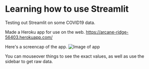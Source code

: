 # Learning how to use Streamlit
Testing out Streamlit on some COVID19 data.

Made a Heroku app for use on the web.
https://arcane-ridge-56403.herokuapp.com/

Here's a screencap of the app.
![Image of app](https://github.com/boblandsky/Streamlit_tutorial/raw/master/Annotation%202020-05-26%20190016.jpg)

You can mouseover things to see the exact values, as well as use the sidebar to get raw data.

